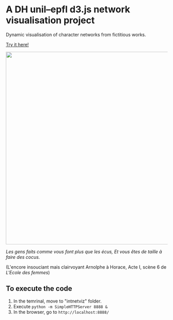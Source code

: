 # A DH unil–epfl d3.js network visualisation project

Dynamic visualisation of character networks from fictitious works.

[Try it here!](http://bl.ocks.org/yrochat/raw/9327e79756de68c15bd2/)

<img src=https://raw.githubusercontent.com/maladesimaginaires/intnetviz/master/img/screenshot_moliere.png width="600">

*Les gens faits comme vous font plus que les écus, Et vous êtes de taille à faire des cocus.*

(L'encore insouciant mais clairvoyant Arnolphe à Horace, Acte I, scène 6 de *L'Ecole des femmes*)

## To execute the code

1. In the temrinal, move to "intnetviz" folder.
2. Execute ```python -m SimpleHTTPServer 8888 &```
3. In the browser, go to ```http://localhost:8888/```

